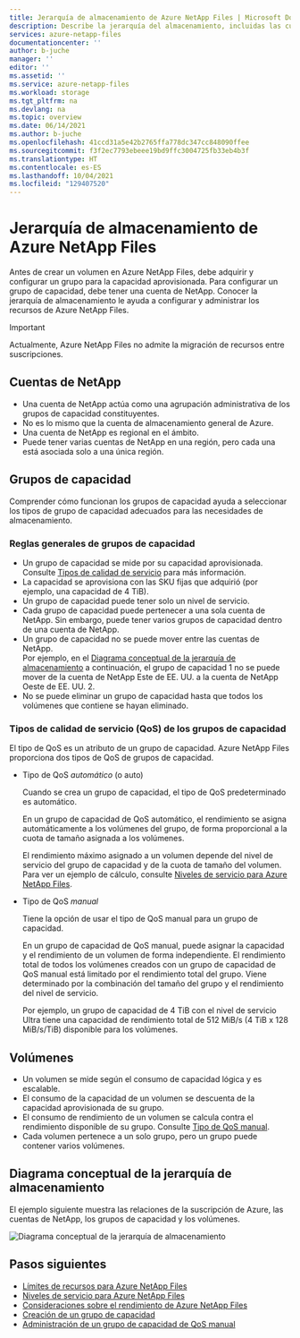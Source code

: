 ```yaml
---
title: Jerarquía de almacenamiento de Azure NetApp Files | Microsoft Docs
description: Describe la jerarquía del almacenamiento, incluidas las cuentas, grupos de capacidad y volúmenes de Azure NetApp Files.
services: azure-netapp-files
documentationcenter: ''
author: b-juche
manager: ''
editor: ''
ms.assetid: ''
ms.service: azure-netapp-files
ms.workload: storage
ms.tgt_pltfrm: na
ms.devlang: na
ms.topic: overview
ms.date: 06/14/2021
ms.author: b-juche
ms.openlocfilehash: 41ccd31a5e42b2765ffa778dc347cc848090ffee
ms.sourcegitcommit: f3f2ec7793ebeee19bd9ffc3004725fb33eb4b3f
ms.translationtype: HT
ms.contentlocale: es-ES
ms.lasthandoff: 10/04/2021
ms.locfileid: "129407520"
---
```

# <a name="storage-hierarchy-of-azure-netapp-files"></a>Jerarquía de almacenamiento de Azure NetApp Files

Antes de crear un volumen en Azure NetApp Files, debe adquirir y configurar un grupo para la capacidad aprovisionada.  Para configurar un grupo de capacidad, debe tener una cuenta de NetApp. Conocer la jerarquía de almacenamiento le ayuda a configurar y administrar los recursos de Azure NetApp Files.

> [!IMPORTANT] 
> Actualmente, Azure NetApp Files no admite la migración de recursos entre suscripciones.

## <a name="netapp-accounts"></a><a name="azure_netapp_files_account"></a>Cuentas de NetApp

- Una cuenta de NetApp actúa como una agrupación administrativa de los grupos de capacidad constituyentes.  
- No es lo mismo que la cuenta de almacenamiento general de Azure. 
- Una cuenta de NetApp es regional en el ámbito.   
- Puede tener varias cuentas de NetApp en una región, pero cada una está asociada solo a una única región.

## <a name="capacity-pools"></a><a name="capacity_pools"></a>Grupos de capacidad

Comprender cómo funcionan los grupos de capacidad ayuda a seleccionar los tipos de grupo de capacidad adecuados para las necesidades de almacenamiento. 

### <a name="general-rules-of-capacity-pools"></a>Reglas generales de grupos de capacidad

- Un grupo de capacidad se mide por su capacidad aprovisionada.   
    Consulte [Tipos de calidad de servicio](#qos_types) para más información.  
- La capacidad se aprovisiona con las SKU fijas que adquirió (por ejemplo, una capacidad de 4 TiB).
- Un grupo de capacidad puede tener solo un nivel de servicio.  
- Cada grupo de capacidad puede pertenecer a una sola cuenta de NetApp. Sin embargo, puede tener varios grupos de capacidad dentro de una cuenta de NetApp.  
- Un grupo de capacidad no se puede mover entre las cuentas de NetApp.   
  Por ejemplo, en el [Diagrama conceptual de la jerarquía de almacenamiento](#conceptual_diagram_of_storage_hierarchy) a continuación, el grupo de capacidad 1 no se puede mover de la cuenta de NetApp Este de EE. UU. a la cuenta de NetApp Oeste de EE. UU. 2.  
- No se puede eliminar un grupo de capacidad hasta que todos los volúmenes que contiene se hayan eliminado.

### <a name="quality-of-service-qos-types-for-capacity-pools"></a><a name="qos_types"></a>Tipos de calidad de servicio (QoS) de los grupos de capacidad

El tipo de QoS es un atributo de un grupo de capacidad. Azure NetApp Files proporciona dos tipos de QoS de grupos de capacidad. 

- Tipo de QoS *automático* (o auto)  

    Cuando se crea un grupo de capacidad, el tipo de QoS predeterminado es automático.

    En un grupo de capacidad de QoS automático, el rendimiento se asigna automáticamente a los volúmenes del grupo, de forma proporcional a la cuota de tamaño asignada a los volúmenes. 

    El rendimiento máximo asignado a un volumen depende del nivel de servicio del grupo de capacidad y de la cuota de tamaño del volumen. Para ver un ejemplo de cálculo, consulte [Niveles de servicio para Azure NetApp Files](azure-netapp-files-service-levels.md).

- Tipo de QoS <a name="manual_qos_type"></a>*manual*  

    Tiene la opción de usar el tipo de QoS manual para un grupo de capacidad.

    En un grupo de capacidad de QoS manual, puede asignar la capacidad y el rendimiento de un volumen de forma independiente. El rendimiento total de todos los volúmenes creados con un grupo de capacidad de QoS manual está limitado por el rendimiento total del grupo.  Viene determinado por la combinación del tamaño del grupo y el rendimiento del nivel de servicio. 

    Por ejemplo, un grupo de capacidad de 4 TiB con el nivel de servicio Ultra tiene una capacidad de rendimiento total de 512 MiB/s (4 TiB x 128 MiB/s/TiB) disponible para los volúmenes.


## <a name="volumes"></a><a name="volumes"></a>Volúmenes

- Un volumen se mide según el consumo de capacidad lógica y es escalable. 
- El consumo de la capacidad de un volumen se descuenta de la capacidad aprovisionada de su grupo.
- El consumo de rendimiento de un volumen se calcula contra el rendimiento disponible de su grupo. Consulte [Tipo de QoS manual](#manual_qos_type).
- Cada volumen pertenece a un solo grupo, pero un grupo puede contener varios volúmenes. 

## <a name="conceptual-diagram-of-storage-hierarchy"></a><a name="conceptual_diagram_of_storage_hierarchy"></a>Diagrama conceptual de la jerarquía de almacenamiento 
El ejemplo siguiente muestra las relaciones de la suscripción de Azure, las cuentas de NetApp, los grupos de capacidad y los volúmenes.   

![Diagrama conceptual de la jerarquía de almacenamiento](../media/azure-netapp-files/azure-netapp-files-storage-hierarchy.png)

## <a name="next-steps"></a>Pasos siguientes

- [Límites de recursos para Azure NetApp Files](azure-netapp-files-resource-limits.md)
- [Niveles de servicio para Azure NetApp Files](azure-netapp-files-service-levels.md)
- [Consideraciones sobre el rendimiento de Azure NetApp Files](azure-netapp-files-performance-considerations.md)
- [Creación de un grupo de capacidad](azure-netapp-files-set-up-capacity-pool.md)
- [Administración de un grupo de capacidad de QoS manual](manage-manual-qos-capacity-pool.md)
